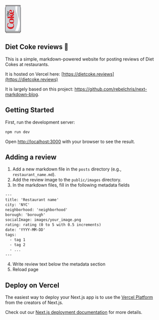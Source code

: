<img src="./public/images/diet-coke/full-can.svg" width="50" height="auto">

## Diet Coke reviews 🥤

This is a simple, markdown-powered website for posting reviews of Diet Cokes at restaurants.

It is hosted on Vercel here: [https://dietcoke.reviews](https://dietcoke.reviews)

It is largely based on this project: https://github.com/rebelchris/next-markdown-blog.

## Getting Started

First, run the development server:

```bash
npm run dev
```

Open [http://localhost:3000](http://localhost:3000) with your browser to see the result.

## Adding a review

1. Add a new markdown file in the `posts` directory (e.g., `restaurant_name.md`).
2. Add the review image to the `public/images` directory.
3. In the markdown files, fill in the following metadata fields

```
---
title: 'Restaurant name'
city: 'NYC'
neighborhood: 'neighborhood'
borough: 'borough'
socialImage: images/your_image.png
rating: rating (0 to 5 with 0.5 increments)
date: 'YYYY-MM-DD'
tags:
  - tag 1
  - tag 2
  - ...
---
```

4. Write review text below the metadata section
5. Reload page

## Deploy on Vercel

The easiest way to deploy your Next.js app is to use the [Vercel Platform](https://vercel.com/new?utm_medium=default-template&filter=next.js&utm_source=create-next-app&utm_campaign=create-next-app-readme) from the creators of Next.js.

Check out our [Next.js deployment documentation](https://nextjs.org/docs/deployment) for more details.
